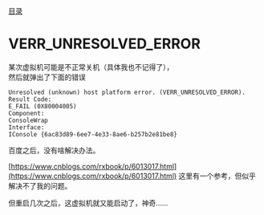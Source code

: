 [目录](./)
# VERR_UNRESOLVED_ERROR

某次虚拟机可能是不正常关机（具体我也不记得了），  
然后就弹出了下面的错误

```
Unresolved (unknown) host platform error. (VERR_UNRESOLVED_ERROR).
Result Code:
E_FAIL (0X80004005)
Component:
ConsoleWrap
Interface:
IConsole {6ac83d89-6ee7-4e33-8ae6-b257b2e81be8}
```

百度之后，没有啥解决办法。

[https://www.cnblogs.com/rxbook/p/6013017.html](https://www.cnblogs.com/rxbook/p/6013017.html) 这里有一个参考，但似乎解决不了我的问题。

但重启几次之后，这虚拟机就又能启动了，神奇……